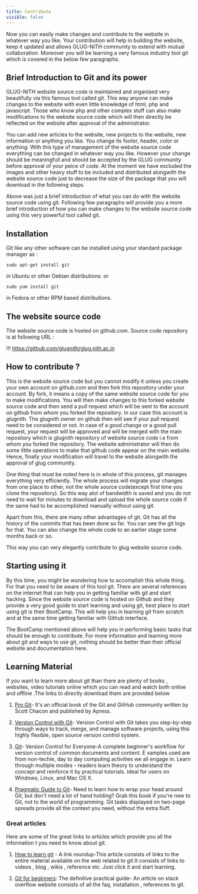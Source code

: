 ```yaml
---
title: Contribute
visible: false
---
```


Now you can easily make changes and contribute to the website in whatever way you like. Your contribution will help in building the website, keep it updated and allows GLUG-NITH community to extend with mutual collaboration. Moreover you will be learning a very famous industry tool git which is covered in the below few paragraphs.

## Brief Introduction to Git and its power

 GLUG-NITH website source code is maintained and organised very beautifully via this famous tool called git. This way anyone can make changes to the website with even little knowledge of html, php and javascript. Those who know php and other complex stuff can also make modifications to the website source code which will then directly be reflected on the website after approval of the administrator.

You can add new articles to the website, new projects to the website, new information or anything you like. You change its footer, header, color or anything. With this type of management of the website source code everything can be changed in whatever way you like. However your change should be meaningfull and should be accepted by the GLUG community before approval of your peice of code. At the moment we have excluded the images and other heavy stuff to be included and distributed alongwith the website source code just to decrease the size of the package that you will download in the following steps.

Above was just a brief introduction of what you can do with the website source code using git. Following few paragraphs will provide you a more brief introduction of how you can make changes to the website source code using this very powerful tool called git. 

## Installation

Git like any other software can be installed using your standard package manager as :
```
sudo apt-get install git
```
in Ubuntu or other Debian distributions.
or
```
sudo yum install git
```
in Fedora or other RPM based distributions. 

## The website source code 

The website source code is hosted on github.com. Source code repository is at following URL :

!!! https://github.com/glugnith/glug.nith.ac.in

## How to contribute ?

 This is the website source code but you cannot modify it unless you create your own account on github.com and then fork this repository under your account. By fork, it means a copy of the same website source code for you to make modifications. You will then make changes to this forked website source code and then send a pull request which will be sent to the account on github from whom you forked the repository. In our case this account is glugnith. The glugnith owner on github then will see if your pull request need to be considered or not. In case of a good change or a good pull request, your request will be approved and will be merged with the main repository which is glugnith repository of website source code i.e from whom you forked the repository. The website administrator will then do some little operations to make that github code appear on the main website. Hence, finally your modification will travel to the website alongwith the approval of glug community.

One thing that must be noted here is in whole of this process, git manages everything very efficiently. The whole process will migrate your changes from one place to other, not the whole source code(except first time you clone the repository). So this way alot of bandwidth is saved and you do not need to wait for minutes to download and upload the whole source code if the same had to be accomplished manually without using git.

Apart from this, there are many other advantages of git. Git has all the history of the commits that has been done so far. You can see the git logs for that. You can also change the whole code to an earlier stage some months back or so.

This way you can very elegantly contribute to glug website source code. 

## Starting using it

 By this time, you might be wondering how to accomplish this whole thing. For that you need to be aware of this tool git. There are several references on the internet that can help you in getting familiar with git and start hacking. Since the website source code is hosted on Github and they provide a very good guide to start learning and using git, best place to start using git is their BootCamp. This will help you in learning git from scratch and at the same time getting familiar with Github interface.

The BootCamp mentioned above will help you in performing basic tasks that should be enough to contribute. For more information and learning more about git and ways to use git, nothing should be better than their official website and documentation here. 

## Learning Material

If you want to learn more about git than there are plenty of books , websites, video tutorials online which you can read and watch both online and offline .The links to directly download them are provided below


1. [Pro Git](https://github.s3.amazonaws.com/media/progit.en.pdf)- It's an official book of the Git and GitHub community written by Scott Chacon and published by Apress.

2. [Version Control with Git](http://it-ebooks.info/go.php?id=919-1371556924-6aefe9f2faf570c17fa3f92881d42669)- Version Control with Git takes you step-by-step through ways to track, merge, and manage software projects, using this highly flexible, open source version
control system.

3. [Git](http://it-ebooks.info/go.php?id=1759-1371556930-ca26e1a6d8a0a8076267868a145b3726)- Version Control for Everyone-A complete beginner's workflow for version control of common documents and content. E xamples used are from non-techie, day to day computing activities we all engage in. Learn through multiple modes - readers learn theory to understand the concept and reinforce it by practical tutorials. Ideal for users on Windows, Linux, and Mac OS X.

4. [Pragmatic Guide to Git](http://it-ebooks.info/go.php?id=45-1371556925-a36612fe99cabace47573a78fd96e557)- Need to learn how to wrap your head around Git, but don't need a lot of hand holding? Grab this book if you're new to Git, not to the world of programming. Git tasks displayed on two-page spreads provide all the context you need, without the extra fluff.

### Great articles

Here are some of the great links to articles which provide you all the information t you need to know about git.

1. [How to learn git](http://answers.oreilly.com/topic/801-how-to-learn-git-a-link-roundup/) - A link roundup-This article consists of links to the entire material available on the web related to git.It consists of links to videos , blog , wikis , reference etc. Just click it and start learning.

2. [Git for beginners](http://stackoverflow.com/questions/315911/git-for-beginners-the-definitive-practical-guide): The definitive practical guide- An article on stack overflow website consists of all the faq, installation , references to git. 